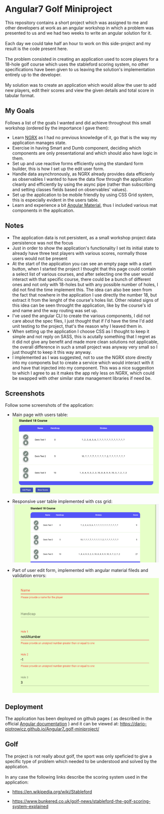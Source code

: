 # Angular7 Golf Miniproject
This repository contains a short project which was assigned to me and other developers at work as an angular workshop in which a problem was presented to us and we had two weeks to write an angular solution for it.
\
\
Each day we could take half an hour to work on this side-project and my result is the code present here.
\
\
The problem consisted in creating an application used to score players for a 18-hole golf course which uses the stableford scoring system, no other specifications have been given to us leaving the solution's implementation entirely up to the developer.
\
\
My solution was to create an application which would allow the user to add new players, edit their scores and view the given details and total score in tabular format.

## My Goals
Follows a list of the goals I wanted and did achieve throughout this small workshop (ordered by the importance I gave them):
* Learn [NGRX](https://ngrx.io/) as I had no previous knowledge of it, go that is the way my application manages state.
* Exercise in having Smart and Dumb component, deciding which components are only presentational and which should also have logic in them.
* Set up and use reactive forms efficiently using the standard form builder, this is how I set up the edit user form.
* Handle data asynchronously, as NGRX already provides data efficienly as observables I wanted to have the data flow through the application cleanly and efficiently by using the async pipe (rather than subscribing and setting classes fields based on observables' values).
* Set up the application to be mobile friendly by using CSS Grid system, this is especially evident in the users table.
* Learn and experience a bit [Angular Material](https://material.angular.io/), thus I included various mat components in the application.

## Notes
* The application data is not persistent, as a small workshop project data persistence was not the focus
* Just in order to show the application's functionality I set its initial state to already have three test players with various scores, normally those users would not be present
* At the start of the application you can see an empty page with a start button, when I started the project I thought that this page could contain a select list of various courses, and after selecting one the user would interact with that specific course, there could be a bunch of different ones and not only with 18-holes but with any possible number of holes, I did not find the time implement this. The idea can also bee seen from the fact that nowhere in the application I use directly the number 18, but extract it from the lenght of the course's holes list. Other related signs of this idea can be seen throught the application, like by the course's id and name and the way routing was set up.
* I've used the angular CLI to create the various components, I did not care about the spec files, I just thought that if I'd have the time I'd add unit testing to the project, that's the reason why I leaved them in.
* When setting up the application I choose CSS as I thought to keep it simple and not reply on SASS, this is acutally something that I regret as it did not give any benefit and made more clean solutions not applicable, the overall difference in such a small project was anyway very small so I just thought to keep it this way anyway.
* I implemented as I was suggested, not to use the NGRX store directly into my componets but to create a service which would interact with it and have that injected into my component. This was a nice suggestion to which I agree to as it makes the app rely less on NGRX, which could be swapped with other similar state management libraries if need be.

## Screenshots
Follow some screenshots of the application:

* Main page with users table: ![users table](./README_images/usersTable.png "Users Table")

* Responsive user table implemented with css grid: ![ responsive users table](./README_images/responsiveTable.gif "Responsive Users Table")

* Part of user edit form, implemented with angular material fileds and validation errors: ![edit user form](./README_images/userEditForm.png "Edit User Form")

## Deployment
The application has been deployed on github pages ( as described in the official [Angular documentation](https://angular.io/guide/deployment#deploy-to-github-pages) ) and it can be viewed at: https://dario-piotrowicz.github.io/Angular7_golf-miniproject/


## Golf
The project is not really about golf, the sport was only speficied to give a specific type of problem which needed to be understood and solved by the application.
\
\
In any case the following links describe the scoring system used in the application:
* https://en.wikipedia.org/wiki/Stableford

* https://www.bunkered.co.uk/golf-news/stableford-the-golf-scoring-system-explained

